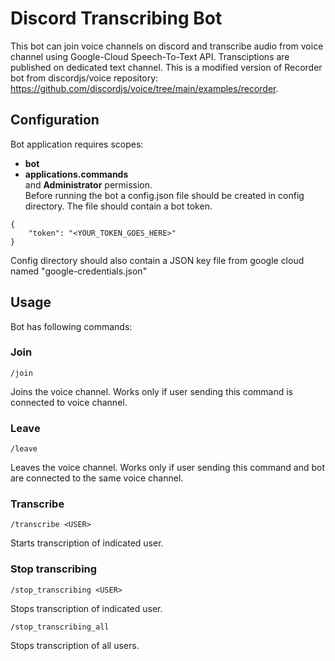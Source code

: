 # Discord Transcribing Bot
This bot can join voice channels on discord and transcribe audio from voice channel using Google-Cloud Speech-To-Text API. Transciptions are published on dedicated text channel.
This is a modified version of Recorder bot from discordjs/voice repository: https://github.com/discordjs/voice/tree/main/examples/recorder.

## Configuration
Bot application requires scopes: 
* **bot**
* **applications.commands**\
and **Administrator** permission.\
Before running the bot a config.json file should be created in config directory. The file should contain a bot token.

```
{
    "token": "<YOUR_TOKEN_GOES_HERE>"
}
```

Config directory should also contain a JSON key file from google cloud named "google-credentials.json"

## Usage
Bot has following commands:

### Join
```
/join
```
Joins the voice channel. Works only if user sending this command is connected to voice channel.

### Leave
```
/leave
```
Leaves the voice channel. Works only if user sending this command and bot are connected to the same voice channel.

### Transcribe
```
/transcribe <USER>
```
Starts transcription of indicated user.

### Stop transcribing
```
/stop_transcribing <USER>
```
Stops transcription of indicated user.

```
/stop_transcribing_all
```
Stops transcription of  all users.
